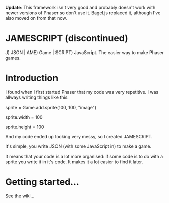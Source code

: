 **Update**: This framework isn't very good and probably doesn't work with newer versions of Phaser so don't use it. Bagel.js replaced it, although I've also moved on from that now.

# JAMESCRIPT (discontinued)
J) JSON | AME) Game | SCRIPT) JavaScript. The easier way to make Phaser games.

# Introduction

I found when I first started Phaser that my code was very repetitive. I was allways writing things like this:

sprite = Game.add.sprite(100, 100, "image")

sprite.width = 100

sprite.height = 100

And my code ended up looking very messy, so I created JAMESCRIPT.

It's simple, you write JSON (with some JavaScript in) to make a game.

It means that your code is a lot more organised: if some code is to do with a sprite you write it in it's code. It makes it a lot easier to find it later.


# Getting started...

See the wiki...

